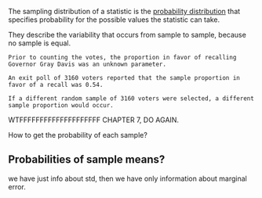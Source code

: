 The sampling distribution of a statistic is the [probability distribution](../Probability/Probability%20distribution.md) that specifies probability for the possible values the statistic can take.

They describe the variability that occurs from sample to sample, because no sample is equal.


```ad-example
Prior to counting the votes, the proportion in favor of recalling Governor Gray Davis was an unknown parameter.

An exit poll of 3160 voters reported that the sample proportion in favor of a recall was 0.54.

If a different random sample of 3160 voters were selected, a different sample proportion would occur.
```


WTFFFFFFFFFFFFFFFFFFFF
CHAPTER 7, DO AGAIN.

How to get the probability of each sample?


## Probabilities of sample means?


we have just info about std, then we have only information about marginal error.
